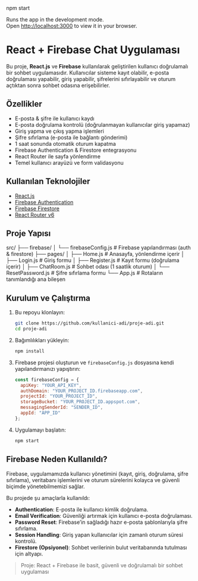 npm start

Runs the app in the development mode.\
Open [http://localhost:3000](http://localhost:3000) to view it in your browser.

#  React + Firebase Chat Uygulaması

Bu proje, **React.js** ve **Firebase** kullanılarak geliştirilen kullanıcı doğrulamalı bir sohbet uygulamasıdır. Kullanıcılar sisteme kayıt olabilir, e-posta doğrulaması yapabilir, giriş yapabilir, şifrelerini sıfırlayabilir ve oturum açtıktan sonra sohbet odasına erişebilirler.

##  Özellikler

-  E-posta & şifre ile kullanıcı kaydı
-  E-posta doğrulama kontrolü (doğrulanmayan kullanıcılar giriş yapamaz)
-  Giriş yapma ve çıkış yapma işlemleri
-  Şifre sıfırlama (e-posta ile bağlantı gönderimi)
-  1 saat sonunda otomatik oturum kapatma
-  Firebase Authentication & Firestore entegrasyonu
-  React Router ile sayfa yönlendirme
-  Temel kullanıcı arayüzü ve form validasyonu

##  Kullanılan Teknolojiler

- [React.js](https://reactjs.org/)
- [Firebase Authentication](https://firebase.google.com/docs/auth)
- [Firebase Firestore](https://firebase.google.com/docs/firestore)
- [React Router v6](https://reactrouter.com/en/main)

##  Proje Yapısı
src/
├── firebase/
│ └── firebaseConfig.js # Firebase yapılandırması (auth & firestore)
├── pages/
│ ├── Home.js # Anasayfa, yönlendirme içerir
│ ├── Login.js # Giriş formu
│ ├── Register.js # Kayıt formu (doğrulama içerir)
│ ├── ChatRoom.js # Sohbet odası (1 saatlik oturum)
│ └── ResetPassword.js # Şifre sıfırlama formu
└── App.js # Rotaların tanımlandığı ana bileşen


##  Kurulum ve Çalıştırma

1. Bu repoyu klonlayın:
    ```bash
    git clone https://github.com/kullanici-adi/proje-adi.git
    cd proje-adi
    ```

2. Bağımlılıkları yükleyin:
    ```bash
    npm install
    ```

3. Firebase projesi oluşturun ve `firebaseConfig.js` dosyasına kendi yapılandırmanızı yapıştırın:
    ```js
    const firebaseConfig = {
      apiKey: "YOUR_API_KEY",
      authDomain: "YOUR_PROJECT_ID.firebaseapp.com",
      projectId: "YOUR_PROJECT_ID",
      storageBucket: "YOUR_PROJECT_ID.appspot.com",
      messagingSenderId: "SENDER_ID",
      appId: "APP_ID"
    };
    ```

4. Uygulamayı başlatın:
    ```bash
    npm start
    ```

##  Firebase Neden Kullanıldı?

Firebase, uygulamamızda kullanıcı yönetimini (kayıt, giriş, doğrulama, şifre sıfırlama), veritabanı işlemlerini ve oturum sürelerini kolayca ve güvenli biçimde yönetebilmemizi sağlar.

Bu projede şu amaçlarla kullanıldı:

- **Authentication**: E-posta ile kullanıcı kimlik doğrulama.
- **Email Verification**: Güvenliği artırmak için kullanıcı e-posta doğrulaması.
- **Password Reset**: Firebase’in sağladığı hazır e-posta şablonlarıyla şifre sıfırlama.
- **Session Handling**: Giriş yapan kullanıcılar için zamanlı oturum süresi kontrolü.
- **Firestore (Opsiyonel)**: Sohbet verilerinin bulut veritabanında tutulması için altyapı.



>  Proje: React + Firebase ile basit, güvenli ve doğrulamalı bir sohbet uygulaması





